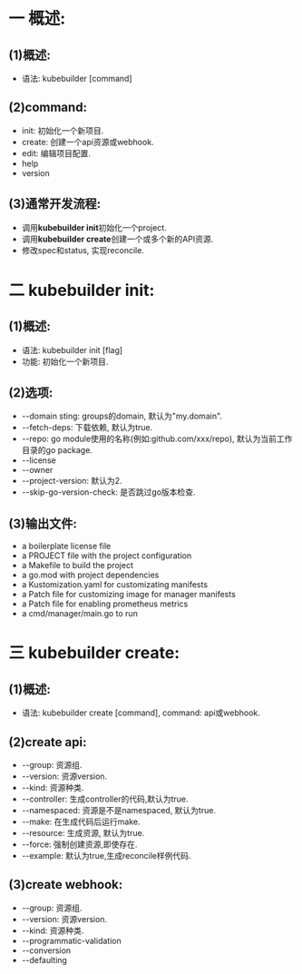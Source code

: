 # 一 概述:
## (1)概述:
- 语法: kubebuilder [command]

## (2)command:
- init: 初始化一个新项目.
- create: 创建一个api资源或webhook.
- edit: 编辑项目配置.
- help
- version

## (3)通常开发流程:
- 调用**kubebuilder init**初始化一个project.
- 调用**kubebuilder create**创建一个或多个新的API资源.
- 修改spec和status, 实现reconcile.

# 二 kubebuilder init:
## (1)概述:
- 语法: kubebuilder init [flag]
- 功能: 初始化一个新项目.

## (2)选项:
- --domain sting: groups的domain, 默认为"my.domain".
- --fetch-deps: 下载依赖, 默认为true.
- --repo: go module使用的名称(例如:github.com/xxx/repo), 默认为当前工作目录的go package.
- --license
- --owner
- --project-version: 默认为2.
-  --skip-go-version-check: 是否跳过go版本检查.

## (3)输出文件:
- a boilerplate license file
- a PROJECT file with the project configuration
- a Makefile to build the project
- a go.mod with project dependencies
- a Kustomization.yaml for customizating manifests
- a Patch file for customizing image for manager manifests
- a Patch file for enabling prometheus metrics
- a cmd/manager/main.go to run

# 三 kubebuilder create:
## (1)概述:
- 语法: kubebuilder create [command], command: api或webhook.

## (2)create api:
- --group: 资源组.
- --version: 资源version.
- --kind: 资源种类.
- --controller: 生成controller的代码,默认为true.
- --namespaced: 资源是不是namespaced, 默认为true.
- --make: 在生成代码后运行make.
- --resource: 生成资源, 默认为true.
- --force: 强制创建资源,即使存在.
- --example: 默认为true,生成reconcile样例代码.

## (3)create webhook:
- --group: 资源组.
- --version: 资源version.
- --kind: 资源种类.
- --programmatic-validation
- --conversion
- --defaulting
